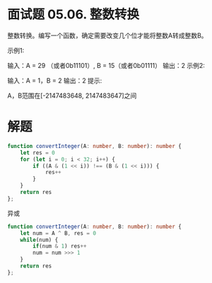 # 面试题 05.06. 整数转换
整数转换。编写一个函数，确定需要改变几个位才能将整数A转成整数B。

示例1:

 输入：A = 29 （或者0b11101）, B = 15（或者0b01111）
 输出：2
示例2:

 输入：A = 1，B = 2
 输出：2
提示:

A，B范围在[-2147483648, 2147483647]之间

# 解题
```ts
function convertInteger(A: number, B: number): number {
    let res = 0
    for (let i = 0; i < 32; i++) {
        if ((A & (1 << i)) !== (B & (1 << i))) {
            res++
        }
    }
    return res
};
```

异或
```ts
function convertInteger(A: number, B: number): number {
    let num = A ^ B, res = 0
    while(num) {
        if(num & 1) res++
        num = num >>> 1
    }
    return res
};
```